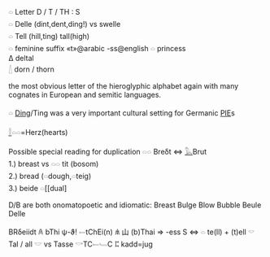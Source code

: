 𓏏 Letter D / T / TH : S  
𓏏 Delle (dint,dent,ding!) vs swelle  
𓏏 Tell (hill,ting) tall(high)  
𓏏 feminine suffix «t»@arabic -ss@english 𓏏  princess  
Δ deltal  
[𓇮](𓇮) dorn / thorn  

the most obvious letter of the hieroglyphic alphabet again with many cognates in European and semitic languages.  

𓏏 [Ding](Ding)/Ting was a very important cultural setting for Germanic [PIE](PIE)s  

[𓎛](𓎛)𓏏𓏏=Herz(hearts)  

Possible special reading for duplication 𓏏𓏏 Breδt ⇔ [𓅓](𓅓)Brut  
1.) breast vs 𓏏𓏏 tit (bosom)  
2.) bread (𓏏dough,𓏏teig)  
3.) beide 𓏏[[dual]  

D/B are both onomatopoetic and idiomatic: Breast Bulge Blow Bubble Beule Delle  

 BRδeiidt 𐀴 bThi ψ-ϑ! 𓍿tChEi(n) 𐀯 山 (b)Thai  => -ess S ⇔ 𓏏 te(ll) + (t)ell 𓎠 Tal / all 𓎟 vs Tasse 𓎡TC𓍿𓄑C 𐀲 kadd=jug  


